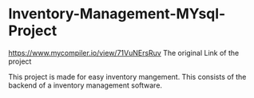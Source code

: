 # Inventory-Management-MYsql-Project

https://www.mycompiler.io/view/71VuNErsRuv 
The original Link of the project

This project is made for easy inventory mangement.
This consists of the backend of a inventory management software.
